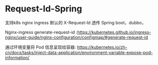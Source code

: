 # Request-Id-Spring
支持k8s nginx ingress 默认的 X-Request-Id 透传 Spring boot，dubbo，

Nginx-ingress  generate-request-id :https://kubernetes.github.io/ingress-nginx/user-guide/nginx-configuration/configmap/#generate-request-id

通过环境变量将 Pod 信息呈现给容器: https://kubernetes.io/zh-cn/docs/tasks/inject-data-application/environment-variable-expose-pod-information/